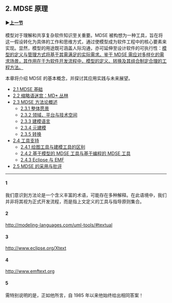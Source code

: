 ## 2. MDSE 原理

#### ▶[上一节](../ch1/3.md)

模型对于理解和共享复杂软件知识至关重要。MDSE 被构想为一种工具，旨在将这一假设转化为具体的工作和思维方式，通过使模型成为软件工程中的核心要素来实现。显然，模型的用途既可涵盖人际沟通，亦可延伸至设计软件的可执行性：<ins>模型的定义与管理方式将基于其需满足的实际需求。鉴于 MDSE 需应对多样化的需求场景，其作用在于为软件开发流程中，模型的定义、转换及其组合制定合理的工程方法。</ins>

本章将介绍 MDSE 的基本概念，并探讨其应用实践与未来展望。

- [2.1 MDSE 基础](1.md)
- [2.2 缩略语迷宫：MD\* 丛林](2.md)
- [2.3 MDSE 方法论概述](3.md)
  * [2.3.1 整体愿景](3.md#231-整体愿景)
  * [2.3.2 领域、平台与技术空间](3.md#232-领域平台与技术空间)
  * [2.3.3 建模语言](3.md#233-建模语言)
  * [2.3.4 元建模](3.md#234-元建模)
  * [2.3.5 转换](3.md#235-转换)
- [2.4 工具支持](4.md)
  * [2.4.1 绘图工具与建模工具的区别](4.md#241-绘图工具与建模工具的区别)
  * [2.4.2 基于模型的 MDSE 工具与基于编程的 MDSE 工具](4.md#242-基于模型的-mdse-工具与基于编程的-mdse-工具)
  * [2.4.3 Eclipse 与 EMF](4.md#243-eclipse-与-emf)
- [2.5  MDSE 的采用与批评](5.md)

----
#### 1
我们意识到方法论是一个含义丰富的术语，可能存在多种解释。在此语境中，我们并非将其视为正式开发流程，而是指上文定义的工具与指导原则集合。

#### 2
http://modeling-languages.com/uml-tools/#textual

#### 3
http://www.eclipse.org/Xtext

#### 4
http://www.emftext.org

#### 5
需特别说明的是，正如他所言，自 1985 年以来他始终给出相同答案！

